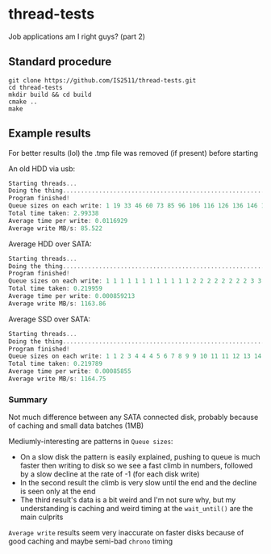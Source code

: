 # thread-tests

Job applications am I right guys? (part 2)

## Standard procedure

```shell
git clone https://github.com/IS2511/thread-tests.git
cd thread-tests
mkdir build && cd build
cmake ..
make
```

## Example results

For better results (lol) the .tmp file was removed (if present) before starting

An old HDD via usb:
```c++
Starting threads...
Doing the thing................................................................................................................................................................................................................................................................
Program finished!
Queue sizes on each write: 1 19 33 46 60 73 85 96 106 116 126 136 146 156 167 177 187 197 208 218 228 235 234 233 232 231 230 229 228 227 226 225 224 223 222 221 220 219 218 217 216 215 214 213 212 211 210 209 208 207 206 205 204 203 202 201 200 199 198 197 196 195 194 193 192 191 190 189 188 187 186 185 184 183 182 181 180 179 178 177 176 175 174 173 172 171 170 169 168 167 166 165 164 163 162 161 160 159 158 157 156 155 154 153 152 151 150 149 148 147 146 145 144 143 142 141 140 139 138 137 136 135 134 133 132 131 130 129 128 127 126 125 124 123 122 121 120 119 118 117 116 115 114 113 112 111 110 109 108 107 106 105 104 103 102 101 100 99 98 97 96 95 94 93 92 91 90 89 88 87 86 85 84 83 82 81 80 79 78 77 76 75 74 73 72 71 70 69 68 67 66 65 64 63 62 61 60 59 58 57 56 55 54 53 52 51 50 49 48 47 46 45 44 43 42 41 40 39 38 37 36 35 34 33 32 31 30 29 28 27 26 25 24 23 22 21 20 19 18 17 16 15 14 13 12 11 10 9 8 7 6 5 4 3 2 1 
Total time taken: 2.99338
Average time per write: 0.0116929
Average write MB/s: 85.522
```

Average HDD over SATA:
```c++
Starting threads...
Doing the thing................................................................................................................................................................................................................................................................
Program finished!
Queue sizes on each write: 1 1 1 1 1 1 1 1 1 1 1 1 2 2 2 2 2 2 2 2 3 3 3 3 3 3 3 3 3 3 3 3 3 4 5 6 7 8 9 10 11 12 12 12 12 12 12 12 12 12 12 12 12 12 12 12 12 13 13 13 13 14 14 14 14 14 14 14 14 14 14 14 14 14 14 14 14 14 14 14 14 14 14 14 14 14 14 14 14 14 14 15 15 15 15 15 15 15 15 15 15 15 15 15 15 15 15 15 15 15 15 15 15 15 15 15 15 15 15 15 15 15 15 15 15 15 15 16 16 16 16 16 16 16 16 16 16 16 16 16 16 16 16 16 16 16 16 16 16 16 16 16 16 16 16 16 16 16 16 16 16 16 16 16 16 16 16 16 16 16 16 16 16 16 16 16 16 16 16 16 16 16 16 16 16 16 16 16 16 16 16 16 16 16 16 16 16 16 16 16 16 16 16 16 16 16 16 16 16 16 16 16 16 16 16 16 16 16 16 16 16 16 16 16 16 16 16 16 16 16 16 16 16 16 16 16 16 16 16 16 16 15 14 13 12 11 10 9 8 7 6 5 4 3 2 1 
Total time taken: 0.219959
Average time per write: 0.000859213
Average write MB/s: 1163.86
```

Average SSD over SATA:
```c++
Starting threads...
Doing the thing................................................................................................................................................................................................................................................................
Program finished!
Queue sizes on each write: 1 1 2 3 4 4 4 5 6 7 8 9 9 10 11 11 12 13 14 15 16 16 16 16 16 16 16 16 16 16 17 17 17 17 17 17 17 17 17 17 17 17 17 17 17 17 17 17 17 17 17 17 17 17 17 17 17 17 17 17 17 17 17 17 17 17 17 17 17 17 17 17 17 17 17 17 17 17 17 17 17 17 17 17 17 17 17 17 17 17 17 17 17 17 17 17 17 17 17 17 17 17 17 17 17 17 17 17 17 17 17 17 17 17 17 17 17 17 17 17 17 17 17 17 17 17 17 17 17 17 17 17 17 17 17 17 17 17 17 17 17 17 17 17 17 17 17 17 17 17 17 17 17 17 17 17 17 17 17 17 17 17 17 17 17 17 17 17 17 17 17 17 17 17 17 17 17 17 17 17 17 17 17 17 17 17 17 17 17 17 17 17 17 17 17 17 17 17 17 17 17 17 17 17 17 17 17 17 17 17 17 17 17 17 17 17 17 17 17 17 17 17 17 17 17 17 17 17 17 17 17 17 17 17 17 17 17 17 17 17 16 15 14 13 12 11 10 9 8 7 6 5 4 3 2 1 
Total time taken: 0.219789
Average time per write: 0.00085855
Average write MB/s: 1164.75
```

### Summary

Not much difference between any SATA connected disk,
probably because of caching and small data batches (1MB)

Mediumly-interesting are patterns in `Queue sizes`:
- On a slow disk the pattern is easily explained, pushing to queue
  is much faster then writing to disk so we see a fast climb in numbers,
  followed by a slow decline at the rate of -1 (for each disk write)
- In the second result the climb is very slow until the end and the
  decline is seen only at the end
- The third result's data is a bit weird and I'm not sure why, but
  my understanding is caching and weird timing at the `wait_until()`
  are the main culprits
  
`Average write` results seem very inaccurate on faster disks because
of good caching and maybe semi-bad `chrono` timing
